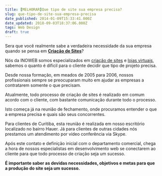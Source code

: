 ```yaml
---
title: [MELHORAR]Que tipo de site sua empresa precisa?
slug: que-tipo-de-site-sua-empresa-precisa
date_published: 2014-01-09T15:33:41.000Z
date_updated: 2018-09-03T18:37:06.000Z
tags: Web Design
draft: true
---
```


Sera que você realmente sabe a verdadeira necessidade da sua empresa quando se pensa em **[Criação de Sites](https://blog.inoweb.com.br/criacao-de-sites)**?

Nós da INOWEB somos especializados em [criação de sites](https://blog.inoweb.com.br/criacao-de-sites) e [lojas virtuais](https://blog.inoweb.com.br/criacao-de-loja-virtual), sabemos o quanto é difícil para o cliente decidir que tipo de projeto precisa.

Desde nossa formação, em meados de 2005 para 2006, nossos profissionais sempre se preocuparam muito em ajudar as empresas a contratarem somente o que precisam.

Atualmente, todo processo de criação de sites é realizado em comum acordo com o cliente, com bastante comunicação durante todo o processo.

Isto começa já na reunião de fechamento, onde procuramos entender o que a empresa precisa e quais são seus concorrentes.

Para clientes de Curitiba, esta reunião é realizada em nosso escritório localizado no bairro Hauer. Já para clientes de outras cidades nós prestamos um atendimento por vídeo conferência via Skype.

Após este contato e definição inicial com o departamento comercial, chega a hora de nossos especialistas em desenvolvimento web se conectarem ao cliente para que todo processo de criação seja um sucesso.

**É importante saber as devidas necessidades, objetivos e metas para que a produção do site seja um sucesso.**
